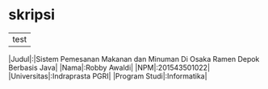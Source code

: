 # skripsi

<table>
<tr>
<td>test</td>
</tr>
</table>
|Judul|:|Sistem Pemesanan Makanan dan Minuman Di Osaka Ramen Depok Berbasis Java|
|Nama|:Robby Awaldi|
|NPM|:201543501022|
|Universitas|:Indraprasta PGRI|
|Program Studi|:Informatika|